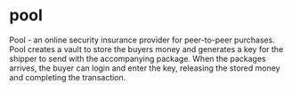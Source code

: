 # pool
Pool - an online security insurance provider for peer-to-peer purchases. Pool creates a vault to store the buyers money and generates a key for the shipper to send with the accompanying package. When the packages arrives, the buyer can login and enter the key, releasing the stored money and completing the transaction.  
